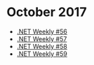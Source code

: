 # October 2017

+ [.NET Weekly #56](number-56.md)
+ [.NET Weekly #57](number-57.md)
+ [.NET Weekly #58](number-58.md)
+ [.NET Weekly #59](number-59.md)